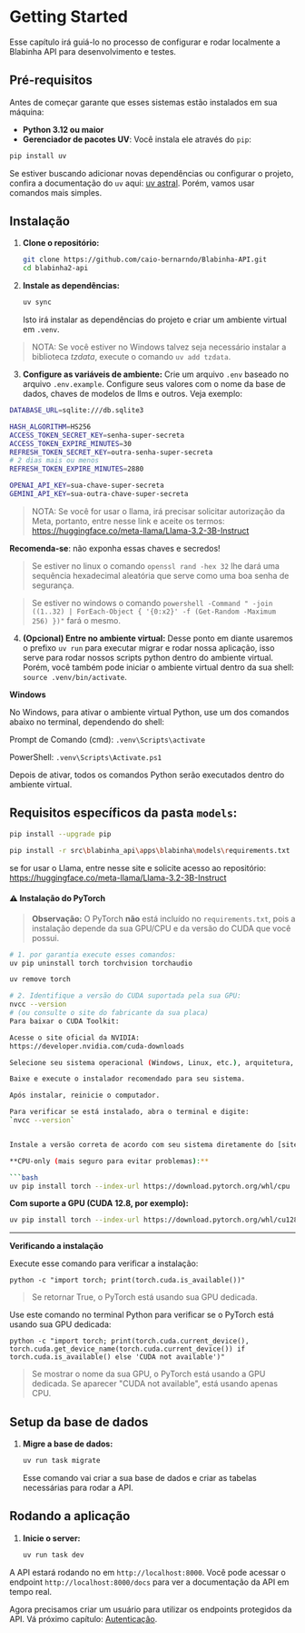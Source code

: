 # Getting Started

Esse capítulo irá guiá-lo no processo de configurar e rodar localmente a Blabinha API para desenvolvimento e testes.

## Pré-requisitos

Antes de começar garante que esses sistemas estão instalados em sua máquina:

- **Python 3.12 ou maior**
- **Gerenciador de pacotes UV**:
Você instala ele através do `pip`:
```sh
pip install uv
```
Se estiver buscando adicionar novas dependências ou configurar o projeto, confira a documentação do `uv` aqui:
[uv astral](https://docs.astral.sh/uv/). Porém, vamos usar comandos mais simples.

## Instalação

1. **Clone o repositório:**

   ```bash
   git clone https://github.com/caio-bernarndo/Blabinha-API.git
   cd blabinha2-api
   ```

2. **Instale as dependências:**
   ```bash
   uv sync
   ```
   Isto irá instalar as dependências do projeto e criar um ambiente virtual em `.venv`.
  > NOTA: Se você estiver no Windows talvez seja necessário instalar a biblioteca _tzdata_, execute o comando `uv add tzdata`.

3. **Configure as variáveis de ambiente:**
Crie um arquivo `.env` baseado no arquivo `.env.example`. Configure seus valores com o nome da base de dados, chaves de modelos de llms e outros. Veja exemplo:
```sh
DATABASE_URL=sqlite:///db.sqlite3

HASH_ALGORITHM=HS256
ACCESS_TOKEN_SECRET_KEY=senha-super-secreta
ACCESS_TOKEN_EXPIRE_MINUTES=30
REFRESH_TOKEN_SECRET_KEY=outra-senha-super-secreta
# 2 dias mais ou menos
REFRESH_TOKEN_EXPIRE_MINUTES=2880

OPENAI_API_KEY=sua-chave-super-secreta
GEMINI_API_KEY=sua-outra-chave-super-secreta
```
 > NOTA: Se você for usar o llama, irá precisar solicitar autorização da Meta, portanto, entre nesse link e aceite os termos: https://huggingface.co/meta-llama/Llama-3.2-3B-Instruct 

**Recomenda-se**: não exponha essas chaves e secredos!

> Se estiver no linux o comando `openssl rand -hex 32` lhe dará uma sequência hexadecimal aleatória que serve como uma boa senha de segurança.

> Se estiver no windows o comando `powershell -Command " -join ((1..32) | ForEach-Object { '{0:x2}' -f (Get-Random -Maximum 256) })"` fará o mesmo.

4. **(Opcional) Entre no ambiente virtual:**
Desse ponto em diante usaremos o prefixo `uv run` para executar migrar e rodar nossa aplicação, isso serve para rodar nossos scripts python dentro do ambiente virtual. Porém, você também pode iniciar o ambiente virtual dentro da sua shell: `source .venv/bin/activate`.

**Windows**

No Windows, para ativar o ambiente virtual Python, use um dos comandos abaixo no terminal, dependendo do shell:

Prompt de Comando (cmd): `.venv\Scripts\activate`

PowerShell: `.venv\Scripts\Activate.ps1`

Depois de ativar, todos os comandos Python serão executados dentro do ambiente virtual.

## Requisitos específicos da pasta `models`:
```bash
pip install --upgrade pip
```
```bash
pip install -r src\blabinha_api\apps\blabinha\models\requirements.txt
```
se for usar o Llama, entre nesse site e solicite acesso ao repositório:
https://huggingface.co/meta-llama/Llama-3.2-3B-Instruct

#### ⚠️ Instalação do PyTorch

> **Observação:** O PyTorch **não** está incluído no `requirements.txt`, pois a instalação depende da sua GPU/CPU e da versão do CUDA que você possui.
```bash
# 1. por garantia execute esses comandos:
uv pip uninstall torch torchvision torchaudio 

uv remove torch

# 2. Identifique a versão do CUDA suportada pela sua GPU:
nvcc --version
# (ou consulte o site do fabricante da sua placa)
Para baixar o CUDA Toolkit:

Acesse o site oficial da NVIDIA:
https://developer.nvidia.com/cuda-downloads

Selecione seu sistema operacional (Windows, Linux, etc.), arquitetura, versão e instalador.

Baixe e execute o instalador recomendado para seu sistema.

Após instalar, reinicie o computador.

Para verificar se está instalado, abra o terminal e digite:
`nvcc --version`


Instale a versão correta de acordo com seu sistema diretamente do [site oficial do PyTorch](https://pytorch.org/get-started/locally/) ou com um dos comandos abaixo:

**CPU-only (mais seguro para evitar problemas):**

```bash
uv pip install torch --index-url https://download.pytorch.org/whl/cpu
```

**Com suporte a GPU (CUDA 12.8, por exemplo):**

```bash
uv pip install torch --index-url https://download.pytorch.org/whl/cu128
```

---

**Verificando a instalação**

Execute esse comando para verificar a instalação:

```
python -c "import torch; print(torch.cuda.is_available())"
```
> Se retornar True, o PyTorch está usando sua GPU dedicada.

Use este comando no terminal Python para verificar se o PyTorch está usando sua GPU dedicada:

```
python -c "import torch; print(torch.cuda.current_device(), torch.cuda.get_device_name(torch.cuda.current_device()) if torch.cuda.is_available() else 'CUDA not available')"
```
> Se mostrar o nome da sua GPU, o PyTorch está usando a GPU dedicada. Se aparecer "CUDA not available", está usando apenas CPU.





## Setup da base de dados

1. **Migre a base de dados:**

   ```bash
   uv run task migrate
   ```
   Esse comando vai criar a sua base de dados e criar as tabelas necessárias para rodar a API.

## Rodando a aplicação

1. **Inicie o server:**

   ```bash
   uv run task dev
   ```

  A API estará rodando no em `http://localhost:8000`. Você pode acessar o endpoint `http://localhost:8000/docs` para ver a documentação da API em tempo real.

Agora precisamos criar um usuário para utilizar os endpoints protegidos da API. Vá próximo capítulo: [Autenticação](./authentication.md).
